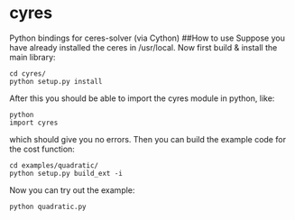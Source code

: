 cyres
=====
Python bindings for ceres-solver (via Cython)
##How to use
Suppose you have already installed the ceres in /usr/local.
Now first build &  install the main library:
```
cd cyres/
python setup.py install
```
After this you should be able to import the cyres module in python, like:
```
python
import cyres
```
which should give you no errors. Then you can build the example code for the cost function:
```
cd examples/quadratic/
python setup.py build_ext -i
```
Now you can try out the example:
```
python quadratic.py
```